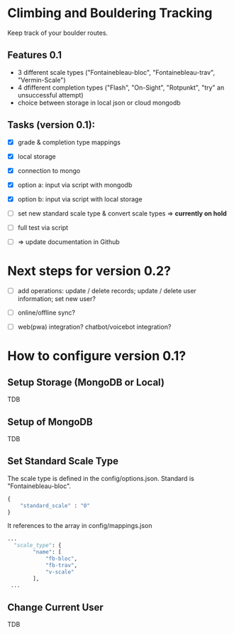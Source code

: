 # Climbing and Bouldering Tracking
Keep track of your boulder routes.

## Features 0.1
- 3 different scale types ("Fontainebleau-bloc", "Fontainebleau-trav", "Vermin-Scale")
- 4 dfifferent completion types ("Flash", "On-Sight", "Rotpunkt", "try" an unsuccessful attempt)
- choice between storage in local json or cloud mongodb


## Tasks (version 0.1):
- [x] grade & completion type mappings
- [x] local storage
- [x] connection to mongo
- [x] option a: input via script with mongodb 
- [x] option b: input via script with local storage
- [ ] set new standard scale type & convert scale types => **currently on hold**
- [ ] full test via script
- [ ] => update documentation in Github


# Next steps for version 0.2?
- [ ] add operations: update / delete records; update / delete user information; set new user?
- [ ] online/offline sync?
- [ ] web(pwa) integration? chatbot/voicebot integration?


# How to configure version 0.1?


## Setup Storage (MongoDB or Local)
TDB


## Setup of MongoDB
TDB


## Set Standard Scale Type
The scale type is defined in the config/options.json. Standard is "Fontainebleau-bloc".
```python
{
    "standard_scale" : "0"
}
```
It references to the array in config/mappings.json
```python
...
  "scale_type": {
        "name": [
            "fb-bloc",
            "fb-trav",
            "v-scale"
        ],
 ...
```

## Change Current User
TDB

